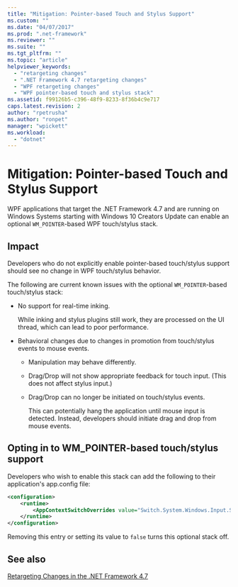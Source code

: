 ```yaml
---
title: "Mitigation: Pointer-based Touch and Stylus Support"
ms.custom: ""
ms.date: "04/07/2017"
ms.prod: ".net-framework"
ms.reviewer: ""
ms.suite: ""
ms.tgt_pltfrm: ""
ms.topic: "article"
helpviewer_keywords: 
  - "retargeting changes"
  - ".NET Framework 4.7 retargeting changes"
  - "WPF retargeting changes"
  - "WPF pointer-based touch and stylus stack"
ms.assetid: f99126b5-c396-48f9-8233-8f36b4c9e717
caps.latest.revision: 2
author: "rpetrusha"
ms.author: "ronpet"
manager: "wpickett"
ms.workload: 
  - "dotnet"
---
```

# Mitigation: Pointer-based Touch and Stylus Support

WPF applications that target the .NET Framework 4.7 and are running on Windows Systems starting with Windows 10 Creators Update can enable an optional `WM_POINTER`-based WPF touch/stylus stack.

## Impact

Developers who do not explicitly enable pointer-based touch/stylus support should see no change in WPF touch/stylus behavior.

The following are current known issues with the optional `WM_POINTER`-based touch/stylus stack:

- No support for real-time inking.

   While inking and stylus plugins still work, they are processed on the UI thread, which can lead to poor performance.

- Behavioral changes due to changes in promotion from touch/stylus events to mouse events.

  - Manipulation may behave differently.

  - Drag/Drop will not show appropriate feedback for touch input. (This does not affect stylus input.)

  - Drag/Drop can no longer be initiated on touch/stylus events.

      This can potentially hang the application until mouse input is detected. Instead, developers should initiate drag and drop from mouse events.

## Opting in to WM_POINTER-based touch/stylus support

Developers who wish to enable this stack can add the following to their application's app.config file:

```xml
<configuration>
    <runtime>
        <AppContextSwitchOverrides value="Switch.System.Windows.Input.Stylus.EnablePointerSupport=true"/>
    </runtime>
</configuration>
```

Removing this entry or setting its value to `false` turns this optional stack off.

## See also

[Retargeting Changes in the .NET Framework 4.7](../../../docs/framework/migration-guide/retargeting-changes-in-the-net-framework-4-7.md)
